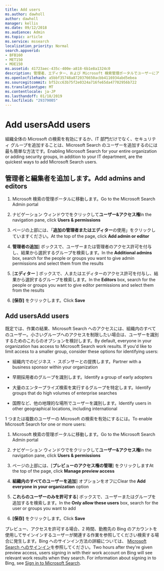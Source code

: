 ```yaml
---
title: Add users
ms.author: dawholl
author: dawholl
manager: kellis
ms.date: 09/12/2018
ms.audience: Admin
ms.topic: article
ms.service: mssearch
localization_priority: Normal
search.appverid:
- BFB160
- MET150
- MOE150
ms.assetid: 41723aec-435c-400e-a818-6b1e8a1324c0
description: 管理者、エディター、および Microsoft 検索管理ポータルでユーザーにアクセス許可とロールを割り当てる
ms.openlocfilehash: a5bbf35748a8720376650acbb4116934abd5ebea
ms.sourcegitcommit: bf52cc63b75f2e0324a716fe65da47702956b722
ms.translationtype: MT
ms.contentlocale: ja-JP
ms.lasthandoff: 01/18/2019
ms.locfileid: "29379005"
---
```

# <a name="add-users"></a><span data-ttu-id="30532-103">Add users</span><span class="sxs-lookup"><span data-stu-id="30532-103">Add users</span></span>

<span data-ttu-id="30532-104">組織全体の Microsoft の検索を有効にするか、IT 部門だけでなく、セキュリティ グループを追加することは、Microsoft Search のユーザーを追加するのには最も簡単な方法です。</span><span class="sxs-lookup"><span data-stu-id="30532-104">Enabling Microsoft Search for your entire organization or adding security groups, in addition to your IT department, are the quickest ways to add Microsoft Search users.</span></span>
  
## <a name="add-admins-and-editors"></a><span data-ttu-id="30532-105">管理者と編集者を追加します。</span><span class="sxs-lookup"><span data-stu-id="30532-105">Add admins and editors</span></span>

1. <span data-ttu-id="30532-106">Microsoft 検索の管理ポータルに移動します。</span><span class="sxs-lookup"><span data-stu-id="30532-106">Go to the Microsoft Search Admin portal</span></span>
    
2. <span data-ttu-id="30532-107">ナビゲーション ウィンドウでをクリックして**ユーザー&amp;アクセス権**</span><span class="sxs-lookup"><span data-stu-id="30532-107">In the navigation pane, click **Users &amp; permissions**</span></span>
    
3. <span data-ttu-id="30532-108">ページの上部には、「**追加の管理者またはエディター**の使用」をクリックしていますください。</span><span class="sxs-lookup"><span data-stu-id="30532-108">At the top of the page, click **Add admin or editor**</span></span>
    
4. <span data-ttu-id="30532-109">**管理者の追加**] ボックスで、ユーザーまたは管理者のアクセス許可を付与し、結果から選択するグループを検索します。</span><span class="sxs-lookup"><span data-stu-id="30532-109">In the **Additional admins** box, search for the people or groups you want to give admin permissions and select them from the results</span></span> 
    
5. <span data-ttu-id="30532-110">[**エディター** ] ボックスで、人またはエディターのアクセス許可を付与し、結果から選択するグループを検索します。</span><span class="sxs-lookup"><span data-stu-id="30532-110">In the **Editors** box, search for the people or groups you want to give editor permissions and select them from the results</span></span> 
    
6. <span data-ttu-id="30532-111">**[保存]** をクリックします。</span><span class="sxs-lookup"><span data-stu-id="30532-111">Click **Save**</span></span>
    
## <a name="add-users"></a><span data-ttu-id="30532-112">Add users</span><span class="sxs-lookup"><span data-stu-id="30532-112">Add users</span></span>

<span data-ttu-id="30532-p101">既定では、作業の結果、Microsoft Search へのアクセスには、組織内のすべてのユーザー。小さいグループへのアクセスを制限したい場合は、ユーザーを識別するためのこれらのオプションを検討します。</span><span class="sxs-lookup"><span data-stu-id="30532-p101">By default, everyone in your organization has access to Microsoft Search work results. If you'd like to limit access to a smaller group, consider these options for identifying users:</span></span>
  
- <span data-ttu-id="30532-115">組織内でのビジネス ・ スポンサーとの提携します。</span><span class="sxs-lookup"><span data-stu-id="30532-115">Partner with a business sponsor within your organization</span></span>
    
- <span data-ttu-id="30532-116">早期採用者のグループを識別します。</span><span class="sxs-lookup"><span data-stu-id="30532-116">Identify a group of early adopters</span></span>
    
- <span data-ttu-id="30532-117">大量のエンタープライズ検索を実行するグループを特定します。</span><span class="sxs-lookup"><span data-stu-id="30532-117">Identify groups that do high volumes of enterprise searches</span></span>
    
- <span data-ttu-id="30532-118">国際など、他の地理的な場所でユーザーを識別します。</span><span class="sxs-lookup"><span data-stu-id="30532-118">Identify users in other geographical locations, including international</span></span>
    
<span data-ttu-id="30532-119">1 つまたは複数のユーザーの Microsoft の検索を有効にするには。</span><span class="sxs-lookup"><span data-stu-id="30532-119">To enable Microsoft Search for one or more users:</span></span>
  
1. <span data-ttu-id="30532-120">Microsoft 検索の管理ポータルに移動します。</span><span class="sxs-lookup"><span data-stu-id="30532-120">Go to the Microsoft Search Admin portal</span></span>
    
2. <span data-ttu-id="30532-121">ナビゲーション ウィンドウでをクリックして**ユーザー&amp;アクセス権**</span><span class="sxs-lookup"><span data-stu-id="30532-121">In the navigation pane, click **Users &amp; permissions**</span></span>
    
3. <span data-ttu-id="30532-122">ページの上部には、[**プレビューのアクセス権の管理**] をクリックします</span><span class="sxs-lookup"><span data-stu-id="30532-122">At the top of the page, click **Manage preview access**</span></span>
    
4. <span data-ttu-id="30532-123">**組織内のすべてのユーザーを追加**] オプションをオフに</span><span class="sxs-lookup"><span data-stu-id="30532-123">Clear the **Add everyone in your organization** option</span></span> 
    
5. <span data-ttu-id="30532-124">**これらのユーザーのみを許可する**] ボックスで、ユーザーまたはグループを追加するを検索します。</span><span class="sxs-lookup"><span data-stu-id="30532-124">In the **Only allow these users** box, search for the user or groups you want to add</span></span> 
    
6. <span data-ttu-id="30532-125">**[保存]** をクリックします。</span><span class="sxs-lookup"><span data-stu-id="30532-125">Click **Save**</span></span>
    
<span data-ttu-id="30532-p102">プレビュー、アクセスを許可する場合、2 時間、勤務先の Bing のアカウントを使用してサインインするユーザーが関連する作業を参照してください検索する場合に発生します。Bing へのサインイン方法の詳細については、 [Microsoft Search へのサインイン](use/sign-in.md)を参照してください。</span><span class="sxs-lookup"><span data-stu-id="30532-p102">Two hours after they're given preview access, users signing in with their work account on Bing will see relevant work results when they search. For information about signing in to Bing, see [Sign in to Microsoft Search](use/sign-in.md).</span></span>
